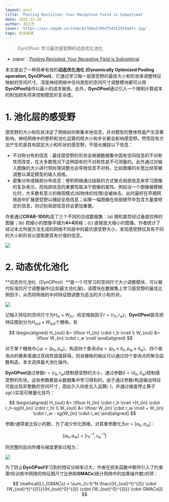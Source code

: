 ```yaml
---
layout: post
title: 'Pooling Revisited: Your Receptive Field is Suboptimal'
date: 2022-12-26
author: 郑之杰
cover: 'https://pic.imgdb.cn/item/6278da57094754312928a6fc.jpg'
tags: 论文阅读
---
```


> DynOPool: 学习最优感受野的动态优化池化.

- paper：[Pooling Revisited: Your Receptive Field is Suboptimal](https://arxiv.org/abs/2205.15254)


本文提出了一种简单有效的**动态优化池化 (Dynamically Optimized Pooling operation, DynOPool)**，它通过学习每一层感受野的最佳大小和形状来调整特征映射的空间尺寸。深度神经网络中任何类型的空间尺寸调整模块都可以用**DynOPool**操作以最小的成本替换。此外，**DynOPool**通过引入一个限制计算成本的附加损失项来控制模型的复杂度。

# 1. 池化层的感受野

感受野的大小和形状决定了网络如何聚集本地信息，并对模型的整体性能产生显著影响。神经网络中的卷积和池化运算的核大小和步长都会影响感受野。然而现有方法产生的是具有固定大小和形状的感受野，不擅长捕捉以下信息：
- 不对称分布的信息：最佳感受野的形状会根据数据集中固有空间信息的不对称性而改变，在大多数情况下这种固有的不对称性是不可测量的。此外通过对输入图像的大小进行预处理调整也会导致信息不对称，比如图像的长宽比经常被调整以满足模型的输入规格。
- 密集分布或稀疏分布信息：卷积网络通过级联的方式聚合局部信息来学习图像的复杂表示，而局部信息的重要性取决于图像的属性。例如当一个图像被模糊化时，大多数有意义的微观模式(如物体的纹理)会被抹去，此时最好在早期网络层中扩展感受野以捕捉全局信息；如果一幅图像在局部细节中包含大量类特定的信息，则识别局部信息将会更加重要。

作者通过**CIFAR-100**构造了三个不同的合成数据集：(a) 随机裁剪经过垂直拉伸的图像；(b) 把缩小的图像平铺为**4×4**网格；(c) 直接放大缩小的图像。作者统计了经过本文所提方法生成的网络不同层中的最优感受野大小，发现感受野应具有不同的大小和形状以提取更具有价值的信息。

![](https://pic.imgdb.cn/item/63aaf7c008b68301630fbc6d.jpg)

# 2. 动态优化池化

**动态优化池化（DynOPool）**是一个可学习的空间尺寸大小调整模块，可以替代标准的尺寸调整操作(比如最大池化层)。该模块在数据集上学习感受野的最佳比例因子，从而将网络的中间特征图调整为适当的大小和形状。

![](https://pic.imgdb.cn/item/63aaf99508b68301631306b2.jpg)

记输入特征的空间尺寸为$H_{in} \times W_{in}$，给定缩放因子$r=(r_h,r_w)$，**DynOPool**首先把特征图划分为$H_{out} \times W_{out}$个栅格，有

$$ \begin{aligned} H_{out} &= \lfloor H_{in} \cdot r_h  \rceil \\ W_{out} &= \lfloor W_{in} \cdot r_w  \rceil \end{aligned} $$

对于某个栅格中心$p=(p_h,p_w)$，构造四个查询点$q=(p_h ± \delta_h,p_w± \delta_w)$，四个查询点的像素值通过双线性插值获得。则该栅格的输出可以通过四个查询点的聚合函数构造，本文选择最大池化操作。

**DynOPool**通过参数$r=(r_h,r_w)$控制感受野的大小，通过参数$\delta=( \delta_h,\delta_w)$控制感受野的形状。这些参数都是从数据集中学习得到的。由于通过参数$r$构造输出特征可能出现非整数的空间尺寸，因此引入四舍五入运算$\lfloor \cdot  \rceil$，并通过梯度停止算子$sg(\cdot)$实现可微量化技巧：

$$ \begin{aligned} H_{out} &= \lfloor H_{in} \cdot r_h  \rceil +H_{in} \cdot r_h-sg(H_{in} \cdot r_h) \\ W_{out} &= \lfloor W_{in} \cdot r_w  \rceil + W_{in} \cdot r_w - sg(W_{in} \cdot r_w) \end{aligned} $$

参数$r$通常是比较小的数，为了减少优化困难，对其重参数化为$\alpha = [\alpha_h,\alpha_w]$：

$$ [\alpha_h,\alpha_w] = [r_h^{-1},r_w^{-1}] $$

则完整的前向传播与梯度更新过程为：

![](https://pic.imgdb.cn/item/63abeed408b6830163806bb2.jpg)

为了防止**DynOPool**学习到的特征分辨率过大，作者在损失函数中额外引入了约束第$t$轮训练中网络的特征图尺寸比例和**GMACs**(统计网络中的加乘操作数)的项：

$$ \mathcal{L}_{GMACs} = \sum_{l=1}^N \frac{{H_{out}^t}^{(l)} \cdot {W_{out}^t}^{(l)}}{{H_{out}^0}^{(l)} \cdot {W_{out}^0}^{(l)}} \cdot GMACs[l] $$